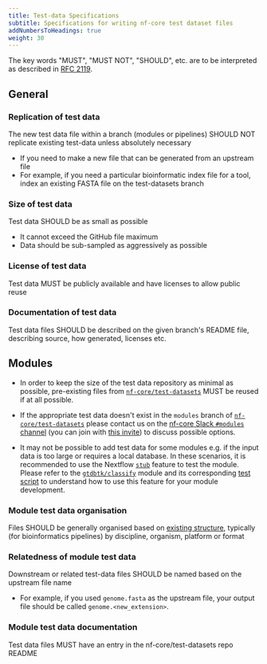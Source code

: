 ```yaml
---
title: Test-data Specifications
subtitle: Specifications for writing nf-core test dataset files
addNumbersToHeadings: true
weight: 30
---
```


The key words "MUST", "MUST NOT", "SHOULD", etc. are to be interpreted as described in [RFC 2119](https://tools.ietf.org/html/rfc2119).

## General

### Replication of test data

The new test data file within a branch (modules or pipelines) SHOULD NOT replicate existing test-data unless absolutely necessary

- If you need to make a new file that can be generated from an upstream file
- For example, if you need a particular bioinformatic index file for a tool, index an existing FASTA file on the test-datasets branch

### Size of test data

Test data SHOULD be as small as possible

- It cannot exceed the GitHub file maximum
- Data should be sub-sampled as aggressively as possible

### License of test data

Test data MUST be publicly available and have licenses to allow public reuse

### Documentation of test data

Test data files SHOULD be described on the given branch's README file, describing source, how generated, licenses etc.

## Modules

- In order to keep the size of the test data repository as minimal as possible, pre-existing files from [`nf-core/test-datasets`](https://github.com/nf-core/test-datasets/tree/modules/data) MUST be reused if at all possible.

- If the appropriate test data doesn't exist in the `modules` branch of [`nf-core/test-datasets`](https://github.com/nf-core/test-datasets/tree/modules/data) please contact us on the [nf-core Slack `#modules` channel](https://nfcore.slack.com/channels/modules) (you can join with [this invite](https://nf-co.re/join/slack)) to discuss possible options.

- It may not be possible to add test data for some modules e.g. if the input data is too large or requires a local database. In these scenarios, it is recommended to use the Nextflow [`stub`](https://www.nextflow.io/docs/latest/process.html#stub) feature to test the module. Please refer to the [`gtdbtk/classify`](https://github.com/nf-core/modules/blob/79d38a306bdaf07000e0d6f300684d3ed38c8919/modules/gtdbtk/classifywf/main.nf#L66) module and its corresponding [test script](https://github.com/nf-core/modules/blob/79d38a306bdaf07000e0d6f300684d3ed38c8919/tests/modules/gtdbtk/classifywf/main.nf#L20) to understand how to use this feature for your module development.

### Module test data organisation

Files SHOULD be generally organised based on [existing structure](/docs/tutorials/tests_and_test_data/test_data#field-specific-guidance), typically (for bioinformatics pipelines) by discipline, organism, platform or format

### Relatedness of module test data

Downstream or related test-data files SHOULD be named based on the upstream file name

- For example, if you used `genome.fasta` as the upstream file, your output file should be called `genome.<new_extension>`.

### Module test data documentation

Test data files MUST have an entry in the nf-core/test-datasets repo README
